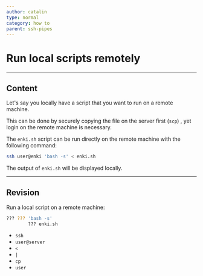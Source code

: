 ```yaml
---
author: catalin
type: normal
category: how to
parent: ssh-pipes
---
```


# Run local scripts remotely


---

## Content

Let's say you locally have a script that you want to run on a remote machine.

This can be done by securely copying the file on the server first (`scp`) , yet login on the remote machine is necessary.

The `enki.sh` script can be run directly on the remote machine with the following command:

```bash
ssh user@enki 'bash -s' < enki.sh
```

The output of `enki.sh` will be displayed locally.


---

## Revision

Run a local script on a remote machine:

```bash
??? ??? 'bash -s' 
        ??? enki.sh
```

* `ssh`
* `user@server`
* `<`
* `|`
* `cp`
* `user`
